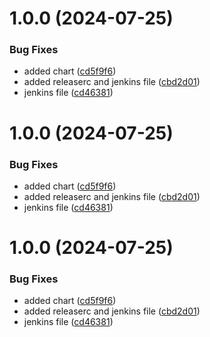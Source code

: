# 1.0.0 (2024-07-25)


### Bug Fixes

* added chart ([cd5f9f6](https://github.com/cyse7125-su24-team10/helm-k8s-operator/commit/cd5f9f6b927ce8f997fa29ba08c07579add3ad76))
* added releaserc and jenkins file ([cbd2d01](https://github.com/cyse7125-su24-team10/helm-k8s-operator/commit/cbd2d019a6cf73e2109338960eb986d16bfef6db))
* jenkins file ([cd46381](https://github.com/cyse7125-su24-team10/helm-k8s-operator/commit/cd46381215d32862a2b0f75284bc7a2672502f38))

# 1.0.0 (2024-07-25)


### Bug Fixes

* added chart ([cd5f9f6](https://github.com/cyse7125-su24-team10/helm-k8s-operator/commit/cd5f9f6b927ce8f997fa29ba08c07579add3ad76))
* added releaserc and jenkins file ([cbd2d01](https://github.com/cyse7125-su24-team10/helm-k8s-operator/commit/cbd2d019a6cf73e2109338960eb986d16bfef6db))
* jenkins file ([cd46381](https://github.com/cyse7125-su24-team10/helm-k8s-operator/commit/cd46381215d32862a2b0f75284bc7a2672502f38))

# 1.0.0 (2024-07-25)


### Bug Fixes

* added chart ([cd5f9f6](https://github.com/cyse7125-su24-team10/helm-k8s-operator/commit/cd5f9f6b927ce8f997fa29ba08c07579add3ad76))
* added releaserc and jenkins file ([cbd2d01](https://github.com/cyse7125-su24-team10/helm-k8s-operator/commit/cbd2d019a6cf73e2109338960eb986d16bfef6db))
* jenkins file ([cd46381](https://github.com/cyse7125-su24-team10/helm-k8s-operator/commit/cd46381215d32862a2b0f75284bc7a2672502f38))
